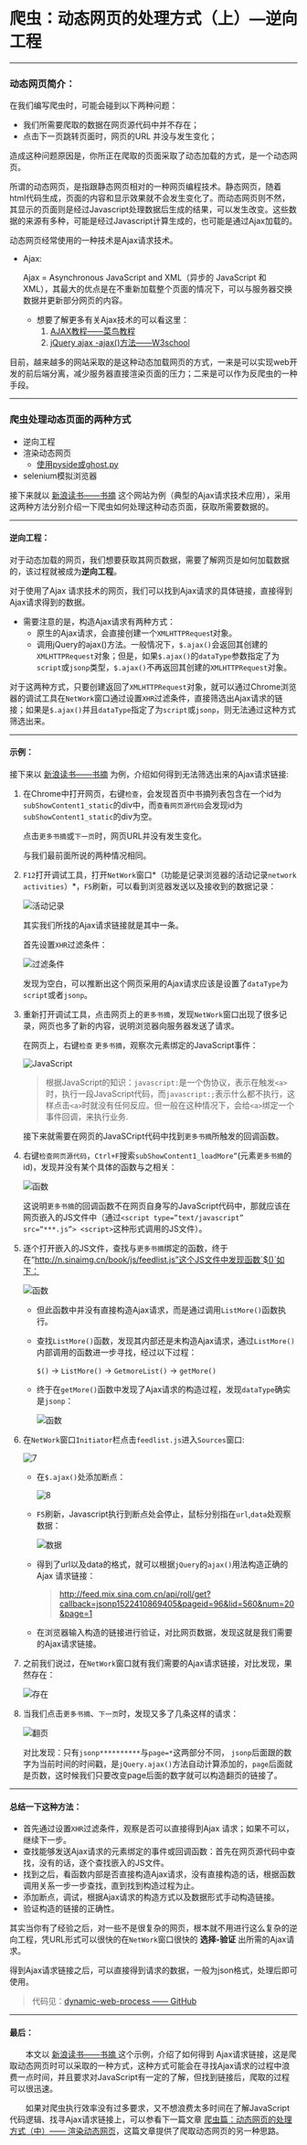 # 爬虫：动态网页的处理方式（上）—逆向工程


------

### 动态网页简介：

在我们编写爬虫时，可能会碰到以下两种问题：

- 我们所需要爬取的数据在网页源代码中并不存在；
- 点击下一页跳转页面时，网页的URL 并没与发生变化；

造成这种问题原因是，你所正在爬取的页面采取了动态加载的方式，是一个动态网页。

所谓的动态网页，是指跟静态网页相对的一种网页编程技术。静态网页，随着html代码生成，页面的内容和显示效果就不会发生变化了。而动态网页则不然，其显示的页面则是经过Javascript处理数据后生成的结果，可以发生改变。这些数据的来源有多种，可能是经过Javascript计算生成的，也可能是通过Ajax加载的。

动态网页经常使用的一种技术是Ajax请求技术。

- Ajax:

  Ajax = Asynchronous JavaScript and XML（异步的 JavaScript 和 XML），其最大的优点是在不重新加载整个页面的情况下，可以与服务器交换数据并更新部分网页的内容。

  - 想要了解更多有关Ajax技术的可以看这里：
    1. [AJAX教程——菜鸟教程](http://www.runoob.com/ajax/ajax-tutorial.html)
    2. [jQuery ajax -ajax()方法——W3school](http://www.w3school.com.cn/jquery/ajax_ajax.asp)

目前，越来越多的网站采取的是这种动态加载网页的方式，一来是可以实现web开发的前后端分离，减少服务器直接渲染页面的压力；二来是可以作为反爬虫的一种手段。

------

### 爬虫处理动态页面的两种方式

- 逆向工程
- 渲染动态网页   
  - [使用pyside或ghost.py](http://xn--pysideghost-vd2rr74qv11c.py)
- selenium模拟浏览器

接下来就以 [新浪读书——书摘](http://book.sina.com.cn/excerpt/) 这个网站为例（典型的Ajax请求技术应用），采用这两种方法分别介绍一下爬虫如何处理这种动态页面，获取所需要数据的。

------

#### 逆向工程：

对于动态加载的网页，我们想要获取其网页数据，需要了解网页是如何加载数据的，该过程就被成为**逆向工程**。

对于使用了Ajax 请求技术的网页，我们可以找到Ajax请求的具体链接，直接得到Ajax请求得到的数据。

- 需要注意的是，构造Ajax请求有两种方式：   
  - 原生的Ajax请求，会直接创建一个`XMLHTTPReques`t对象。
  - 调用jQuery的ajax()方法。一般情况下，`$.ajax()`会返回其创建的`XMLHTTPRequest`对象；但是，如果`$.ajax()`的`dataType`参数指定了为`script`或`jsonp`类型，`$.ajax()`不再返回其创建的`XMLHTTPRequest`对象。

对于这两种方式，只要创建返回了`XMLHTTPRequest`对象，就可以通过Chrome浏览器的调试工具在`NetWork`窗口通过设置`XHR`过滤条件，直接筛选出Ajax请求的链接；如果是`$.ajax()`并且`dataType`指定了为`script`或`jsonp`，则无法通过这种方式筛选出来。

------

#### 示例：

接下来以 [新浪读书——书摘](http://book.sina.com.cn/excerpt/) 为例，介绍如何得到无法筛选出来的Ajax请求链接:

1. 在Chrome中打开网页，右键`检查`，会发现首页中书摘列表包含在一个id为`subShowContent1_static`的div中，而`查看网页源代码`会发现id为`subShowContent1_static`的div为空。

   点击`更多书摘`或`下一页`时，网页URL并没有发生变化。

   与我们最前面所说的两种情况相同。

2. `F12`打开调试工具，打开`NetWork`窗口*（功能是记录浏览器的活动记录`network activities`）*，`F5`刷新，可以看到浏览器发送以及接收到的数据记录：

   ![活动记录](https://img-blog.csdnimg.cn/20190121194144329.png?x-oss-process=image/watermark,type_ZmFuZ3poZW5naGVpdGk,shadow_10,text_aHR0cHM6Ly9ibG9nLmNzZG4ubmV0L0hhX2hoYQ==,size_16,color_FFFFFF,t_70)

   其实我们所找的Ajax请求链接就是其中一条。

   首先设置`XHR`过滤条件：

   ![过滤条件](https://img-blog.csdnimg.cn/20190121194303975.png)

   发现为空白，可以推断出这个网页采用的Ajax请求应该是设置了`dataType`为`script`或者`jsonp`。

3. 重新打开调试工具，点击网页上的`更多书摘`，发现`NetWork`窗口出现了很多记录，网页也多了新的内容，说明浏览器向服务器发送了请求。

   在网页上，右键`检查` `更多书摘`，观察次元素绑定的JavaScript事件：

   ![JavaScript](https://img-blog.csdnimg.cn/2019012119433920.png)

   > 根据JavaScript的知识：`javascript:`是一个伪协议，表示在触发`<a>`时，执行一段JavaScript代码，而`javascript:;`表示什么都不执行，这样点击`<a>`时就没有任何反应。但一般在这种情况下，会给`<a>`绑定一个事件回调，来执行业务.

   接下来就需要在网页的JavaSCript代码中找到`更多书摘`所触发的回调函数。

4. 右键`检查网页源代码`，`Ctrl+F`搜索`subShowContent1_loadMore”`(元素`更多书摘`的id)，发现并没有某个具体的函数与之相关：

   ![函数](https://img-blog.csdnimg.cn/20190121194406987.png)

   这说明`更多书摘`的回调函数不在网页自身写的JavaScript代码中，那就应该在网页嵌入的JS文件中（通过`<script type=”text/javascript” src=“***.js”> <script>`这种形式调用的JS文件）。

5. 逐个打开嵌入的JS文件，查找与`更多书摘`绑定的函数，终于在“http://n.sinaimg.cn/book/js/feedlist.js”这个JS文件中发现函数`$()`如下：

   ![函数](https://img-blog.csdnimg.cn/20190121194456854.png?x-oss-process=image/watermark,type_ZmFuZ3poZW5naGVpdGk,shadow_10,text_aHR0cHM6Ly9ibG9nLmNzZG4ubmV0L0hhX2hoYQ==,size_16,color_FFFFFF,t_70)

   - 但此函数中并没有直接构造Ajax请求，而是通过调用`ListMore()`函数执行。

   - 查找`ListMore()`函数，发现其内部还是未构造Ajax请求，通过`ListMore()`内部调用的函数进一步寻找，经过以下过程：

     `$()` -> `ListMore()` -> `GetmoreList()` -> `getMore()`

   - 终于在`getMore()`函数中发现了Ajax请求的构造过程，发现`dataType`确实是`jsonp`：

     ![函数](https://img-blog.csdnimg.cn/20190121194526155.png?x-oss-process=image/watermark,type_ZmFuZ3poZW5naGVpdGk,shadow_10,text_aHR0cHM6Ly9ibG9nLmNzZG4ubmV0L0hhX2hoYQ==,size_16,color_FFFFFF,t_70)

6. 在`NetWork`窗口`Initiator`栏点击`feedlist.js`进入`Sources`窗口:

   ![7](https://img-blog.csdnimg.cn/20190121194551812.png)

   - 在`$.ajax()`处添加断点：

     ![8](https://img-blog.csdnimg.cn/20190121194605181.png)

   - `F5`刷新，Javascript执行到断点处会停止，鼠标分别指在`url`,`data`处观察数据：

     ![数据](https://img-blog.csdnimg.cn/2019012119463585.png)

   - 得到了url以及data的格式，就可以根据`jQuery`的`ajax()`用法构造正确的Ajax 请求链接：

     > http://feed.mix.sina.com.cn/api/roll/get?callback=jsonp1522410869405&pageid=96&lid=560&num=20&page=1

   - 在浏览器输入构造的链接进行验证，对比网页数据，发现这就是我们需要的Ajax请求链接。

7. 之前我们说过，在`NetWork`窗口就有我们需要的Ajax请求链接，对比发现，果然存在：

   ![存在](https://img-blog.csdnimg.cn/20190121194719925.png)

8. 当我们点击`更多书摘`、`下一页`时，发现又多了几条这样的请求：

   ![翻页](https://img-blog.csdnimg.cn/20190121194737517.png)

   对比发现：只有`jsonp**********`与`page=*`这两部分不同， `jsonp`后面跟的数字为当前时间的时间戳，是`jQuery.ajax()`方法自动计算添加的，`page`后面就是页数，这时候我们只要改变page后面的数字就可以构造翻页的链接了。

------

#### 总结一下这种方法：

- 首先通过设置`XHR`过滤条件，观察是否可以直接得到Ajax 请求；如果不可以，继续下一步。
- 查找能够发送Ajax请求的元素绑定的事件或回调函数：首先在网页源代码中查找，没有的话，逐个查找嵌入的JS文件。
- 找到之后，看函数内部是否直接构造Ajax请求，没有直接构造的话，根据函数调用关系一步一步查找，直到找到构造过程为止。
- 添加断点，调试，根据Ajax请求的构造方式以及数据形式手动构造链接。
- 验证构造的链接的正确性。

其实当你有了经验之后，对一些不是很复杂的网页，根本就不用进行这么复杂的逆向工程，凭URL形式可以很快的在`NetWork`窗口很快的 **选择-验证** 出所需的Ajax请求。

得到Ajax请求链接之后，可以直接得到请求的数据，一般为json格式，处理后即可使用。

> 代码见：[dynamic-web-process —— GitHub](https://github.com/linbo-lin/dynamic-web-process)

------

#### 最后：

  本文以 [新浪读书——书摘 ](http://book.sina.com.cn/excerpt/)这个示例，介绍了如何得到 Ajax请求链接，这是爬取动态网页时可以采取的一种方式，这种方式可能会在寻找Ajax请求的过程中浪费一点时间，并且要求对JavaScript有一定的了解，但找到链接后，爬取的过程可以很迅速。

  如果对爬虫执行效率没有过多要求，又不想浪费太多时间在了解JavaScript代码逻辑、找寻Ajax请求链接上，可以参看下一篇文章 [爬虫篇：动态网页的处理方式（中）—— 渲染动态网页](https://blog.csdn.net/Ha_hha/article/details/80324582)，这篇文章提供了爬取动态网页的另一种思路。